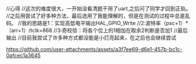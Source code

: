 //心得
//这次的难度很大，一开始没看清题干用了uart,之后问了同学才回到正轨。
//之后用尝试了好多种方法，最后选用了我能理解的，但是在测试的过程中总是乱码。
//我的思路是1：实现高低电平输出HAL_GPIO_Write
//2:波特率（psc+1）*（arr+1）/tclk=868
//3:奇校验：将各个位上的1相加在取余2判断是否加1
//最后输出
//目前我尝试了许多种方式都没能是小灯亮起来，在之后也会继续尝试


https://github.com/user-attachments/assets/a3f7ee69-d6e1-457b-bc1c-0afcec1a3645

